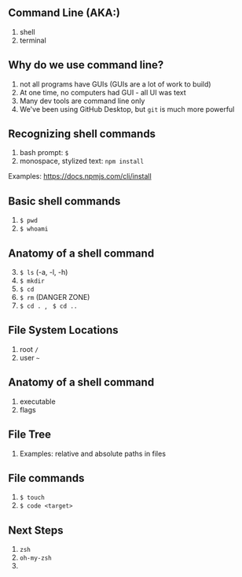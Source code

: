 ## Command Line (AKA:)
  1. shell
  2. terminal

## Why do we use command line?
  1. not all programs have GUIs (GUIs are a lot of work to build)
  2. At one time, no computers had GUI - all UI was text
  3. Many dev tools are command line only
  4. We've been using GitHub Desktop, but `git` is much more powerful

## Recognizing shell commands
  1. bash prompt: `$`
  2. monospace, stylized text: `npm install`

  Examples: https://docs.npmjs.com/cli/install

## Basic shell commands
  1. `$ pwd`
  1. `$ whoami`


## Anatomy of a shell command
  3. `$ ls` (-a, -l, -h)
  4. `$ mkdir`
  2. `$ cd`
  4. `$ rm` (DANGER ZONE)
  3. `$ cd .` &nbsp;, &nbsp; `$ cd ..`


## File System Locations
1. root `/`
2. user `~`

## Anatomy of a shell command
1. executable
2. flags

## File Tree

1. Examples: relative and absolute paths in files

## File commands

1. `$ touch`
1. `$ code <target>`


## Next Steps

1. `zsh`
2. `oh-my-zsh`
3.
